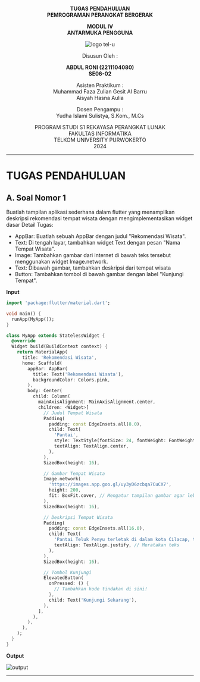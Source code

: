 
<div align="center">

**TUGAS PENDAHULUAN**  
**PEMROGRAMAN PERANGKAT BERGERAK**

**MODUL IV**  
**ANTARMUKA PENGGUNA**

![logo tel-u](https://github.com/user-attachments/assets/3a44181d-9c92-47f6-8cf0-87755117fd99)

Disusun Oleh :

**ABDUL RONI (2211104080)**  
**SE06-02**

Asisten Praktikum :  
Muhammad Faza Zulian Gesit Al Barru  
Aisyah Hasna Aulia

Dosen Pengampu :  
Yudha Islami Sulistya, S.Kom., M.Cs

PROGRAM STUDI S1 REKAYASA PERANGKAT LUNAK  
FAKULTAS INFORMATIKA  
TELKOM UNIVERSITY PURWOKERTO  
2024

</div>

---

# TUGAS PENDAHULUAN

## A. Soal Nomor 1
Buatlah tampilan aplikasi sederhana dalam flutter yang menampilkan deskripsi rekomendasi tempat wisata dengan mengimplementasikan widget dasar
Detail Tugas:
* AppBar: Buatlah sebuah AppBar dengan judul "Rekomendasi Wisata".
* Text: Di tengah layar, tambahkan widget Text dengan pesan "Nama Tempat Wisata".
* Image: Tambahkan gambar dari internet di bawah teks tersebut menggunakan widget Image.network.
* Text: Dibawah gambar, tambahkan deskripsi dari tempat wisata
* Button: Tambahkan tombol di bawah gambar dengan label "Kunjungi Tempat".

**Input**
```dart
import 'package:flutter/material.dart';

void main() {
  runApp(MyApp());
}

class MyApp extends StatelessWidget {
  @override
  Widget build(BuildContext context) {
    return MaterialApp(
      title: 'Rekomendasi Wisata',
      home: Scaffold(
        appBar: AppBar(
          title: Text('Rekomendasi Wisata'),
          backgroundColor: Colors.pink,
        ),
        body: Center(
          child: Column(
            mainAxisAlignment: MainAxisAlignment.center,
            children: <Widget>[
              // Judul Tempat Wisata
              Padding(
                padding: const EdgeInsets.all(8.0),
                child: Text(
                  'Pantai',
                  style: TextStyle(fontSize: 24, fontWeight: FontWeight.bold),
                  textAlign: TextAlign.center,
                ),
              ),
              SizedBox(height: 16),

              // Gambar Tempat Wisata
              Image.network(
                'https://images.app.goo.gl/uy3yD6zcbqa7CuCX7', 
                height: 200,
                fit: BoxFit.cover, // Mengatur tampilan gambar agar lebih baik
              ),
              SizedBox(height: 16),

              // Deskripsi Tempat Wisata
              Padding(
                padding: const EdgeInsets.all(16.0),
                child: Text(
                  'Pantai Teluk Penyu terletak di dalam kota Cilacap, tepatnya di Kelurahan Cilacap, Kecamatan Cilacap Selatan. Obyek Wisata ini obyek wisata andalan yang dimilikiKabupaten Cilacap, jaraknya sangat dekat dengan Pusat Pemerintahan / Pusat Kota yaitu hanya sekitar ± 2 km. Panorama Pulau Nusakambangan dan Kapal Tanker pengangkut minyak yang menjadi pemandangan khas pantai ini. Pantai ini berpasir dan banyak ditumbuhi pepohonan sehingga memberikan rasa keteduhan bagi para pengunjung. Panorama keindahan Pantai laut yang indah ternyata dapat dinikmati oleh wisatawan tidak hanya pada saat matahari terbit pagi hari tapi juga matahari terbenam pada sore hari (sunset) di ujung sisi selatan. Pantai Teluk Penyu terdapat daya tarik wisata Benteng pendem dan Kilang pengolahan minyak milik PT. Pertamina, dimana lokasi ini menjadi obyek vital nasional.',
                  textAlign: TextAlign.justify, // Meratakan teks
                ),
              ),
              SizedBox(height: 16),

              // Tombol Kunjungi
              ElevatedButton(
                onPressed: () {
                  // Tambahkan kode tindakan di sini!
                },
                child: Text('Kunjungi Sekarang'),
              ),
            ],
          ),
        ),
      ),
    );
  }
}
```

**Output**

![output](https://github.com/user-attachments/assets/4ad436bd-f782-48f8-aaef-a770c5bee7d6)

---
